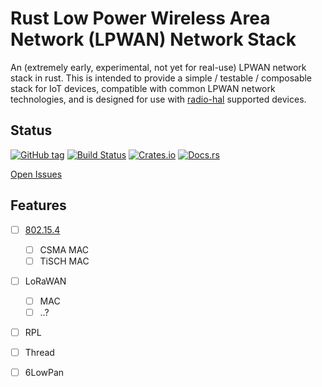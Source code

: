 # Rust Low Power Wireless Area Network (LPWAN) Network Stack

An (extremely early, experimental, not yet for real-use) LPWAN network stack in rust.
This is intended to provide a simple / testable / composable stack for IoT devices, compatible with common LPWAN network technologies, and is designed for use with [radio-hal](https://github.com/rust-iot/radio-hal) supported devices.


## Status

[![GitHub tag](https://img.shields.io/github/tag/rust-iot/rust-lpwan.svg)](https://github.com/rust-iot/rust-lpwan)
[![Build Status](https://travis-ci.com/rust-iot/rust-lpwan.svg?token=s4CML2iJ2hd54vvqz5FP&branch=master)](https://travis-ci.com/rust-iot/rust-lpwan)
[![Crates.io](https://img.shields.io/crates/v/lpwan.svg)](https://crates.io/crates/lpwan)
[![Docs.rs](https://docs.rs/lpwan/badge.svg)](https://docs.rs/lpwan)

[Open Issues](https://github.com/rust-iot/rust-lpwan/issues)

## Features

- [ ] [802.15.4](https://en.wikipedia.org/wiki/IEEE_802.15.4)
  - [ ] CSMA MAC
  - [ ] TiSCH MAC
- [ ] LoRaWAN
  - [ ] MAC
  - [ ] ..?
- [ ] RPL
- [ ] Thread
- [ ] 6LowPan

